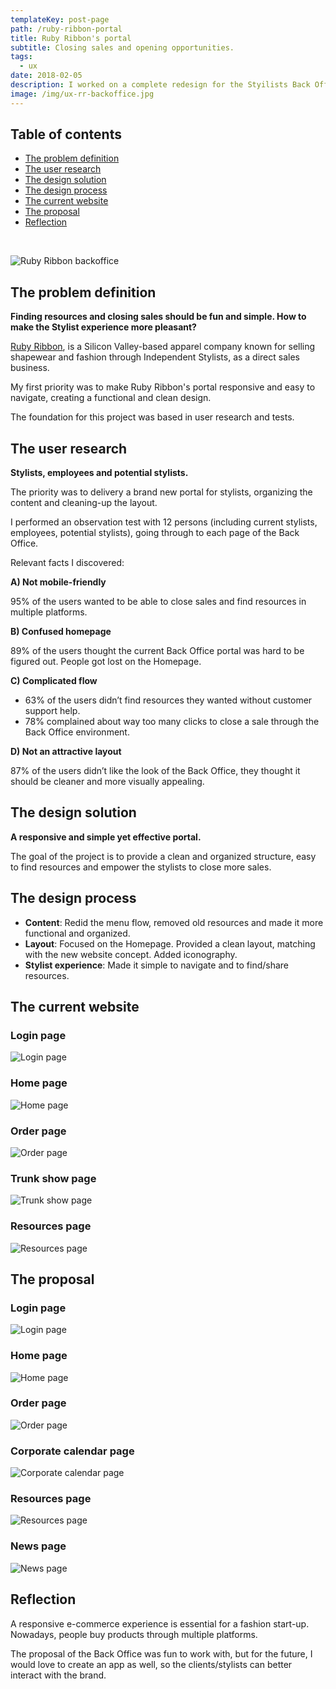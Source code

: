 ```yaml
---
templateKey: post-page
path: /ruby-ribbon-portal
title: Ruby Ribbon's portal
subtitle: Closing sales and opening opportunities.
tags:
  - ux
date: 2018-02-05
description: I worked on a complete redesign for the Styilists Back Office portal, making it more intuitive and functional.
image: /img/ux-rr-backoffice.jpg
---
```


## Table of contents

- [The problem definition](#the-problem-definition)
- [The user research](#the-user-research)
- [The design solution](#the-design-solution)
- [The design process](#the-design-process)
- [The current website](#the-current-website)
- [The proposal](#the-proposal)
- [Reflection](#reflection)

<br/>

![Ruby Ribbon backoffice](/img/ux-rr-backoffice-large.jpg)

<a id="the-problem-definition"></a>
## The problem definition 

**Finding resources and closing sales should be fun and simple. How to make the Stylist experience more pleasant?**

[Ruby Ribbon](https://www.rubyribbon.com/), is a Silicon Valley-based apparel company known for selling shapewear and fashion through Independent Stylists, as a direct sales business.

My first priority was to make Ruby Ribbon's portal responsive and easy to navigate, creating a functional and clean design. 

The foundation for this project was based in user research and tests. 

<a id="the-user-research"></a>
## The user research

**Stylists, employees and potential stylists.**

The priority was to delivery a brand new portal for stylists, organizing the content and cleaning-up the layout. 

I performed an observation test with 12 persons (including current stylists, employees, potential stylists), going through to each page of the Back Office.

Relevant facts I discovered: 

**A) Not mobile-friendly**

95% of the users wanted to be able to close sales and find resources in multiple platforms.

**B) Confused homepage**

89% of the users thought the current Back Office portal was hard to be figured out. People got lost on the Homepage.

**C) Complicated flow**

- 63% of the users didn’t find resources they wanted without customer support help. 
- 78% complained about way too many clicks to close a sale through the Back Office environment.

**D) Not an attractive layout**

87% of the users didn’t like the look of the Back Office, they thought it should be cleaner and more visually appealing.

<a id="the-design-solution"></a>
## The design solution

**A responsive and simple yet effective portal.**

The goal of the project is to provide a clean and organized structure, easy to find resources and empower the stylists to close more sales.

<a id="the-design-process"></a>
## The design process

- **Content**: Redid the menu flow, removed old resources and made it more functional and organized.
- **Layout**: Focused on the Homepage. Provided a clean layout, matching with the new website concept. Added iconography.
- **Stylist experience**: Made it simple to navigate and to find/share resources.

<a id="the-current-website"></a>
## The current website

### Login page
![Login page](/img/ux-rr-backoffice-current-login.jpg)

### Home page
![Home page](/img/ux-rr-backoffice-current-hp.jpg)

### Order page
![Order page](/img/ux-rr-backoffice-current-order.jpg)

### Trunk show page
![Trunk show page](/img/ux-rr-backoffice-current-trunkshow.jpg)

### Resources page
![Resources page](/img/ux-rr-backoffice-current-resources.jpg)

<a id="the-proposal"></a>
## The proposal

### Login page
![Login page](/img/ux-rr-backoffice-proposal-login.jpg)

### Home page
![Home page](/img/ux-rr-backoffice-proposal-hp.jpg)

### Order page
![Order page](/img/ux-rr-backoffice-proposal-order.jpg)

### Corporate calendar page
![Corporate calendar page](/img/ux-rr-backoffice-proposal-corporate-calendar.jpg)

### Resources page
![Resources page](/img/ux-rr-backoffice-proposal-resources.jpg)

### News page
![News page](/img/ux-rr-backoffice-proposal-news.jpg)

<a id="reflection"></a>
## Reflection 

A responsive e-commerce experience is essential for a fashion start-up. Nowadays, people buy products through multiple platforms. 

The proposal of the Back Office was fun to work with, but for the future, I would love to create an app as well, so the clients/stylists can better interact with the brand.